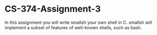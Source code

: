 # CS-374-Assignment-3
In this assignment you will write smallsh your own shell in C. smallsh will implement a subset of features of well-known shells, such as bash.

